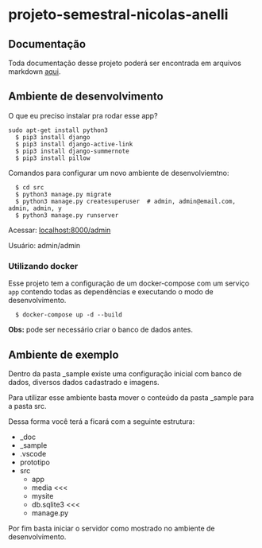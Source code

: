 # projeto-semestral-nicolas-anelli

## Documentação

Toda documentação desse projeto poderá ser encontrada em arquivos markdown [aqui](./_doc).


## Ambiente de desenvolvimento

O que eu preciso instalar pra rodar esse app?
```
sudo apt-get install python3
  $ pip3 install django
  $ pip3 install django-active-link
  $ pip3 install django-summernote
  $ pip3 install pillow
```

Comandos para configurar um novo ambiente de desenvolviemtno:
```
  $ cd src
  $ python3 manage.py migrate
  $ python3 manage.py createsuperuser  # admin, admin@email.com, admin, admin, y
  $ python3 manage.py runserver
```
Acessar: [localhost:8000/admin](http://localhost:8000/admin) 

Usuário: admin/admin

### Utilizando docker

Esse projeto tem a configuração de um docker-compose com um serviço `app` contendo todas as dependências e executando o modo de desenvolvimento.
```
  $ docker-compose up -d --build
```

**Obs:** pode ser necessário criar o banco de dados antes.

## Ambiente de exemplo

Dentro da pasta _sample existe uma configuração inicial com banco de dados, diversos dados cadastrado e imagens.

Para utilizar esse ambiente basta mover o conteúdo da pasta _sample para a pasta src.

Dessa forma você terá a ficará com a seguinte estrutura:
- _doc
- _sample
- .vscode
- prototipo
- src
  - app
  - media <<<
  - mysite
  - db.sqlite3 <<<
  - manage.py

Por fim basta iniciar o servidor como mostrado no ambiente de desenvolvimento.
